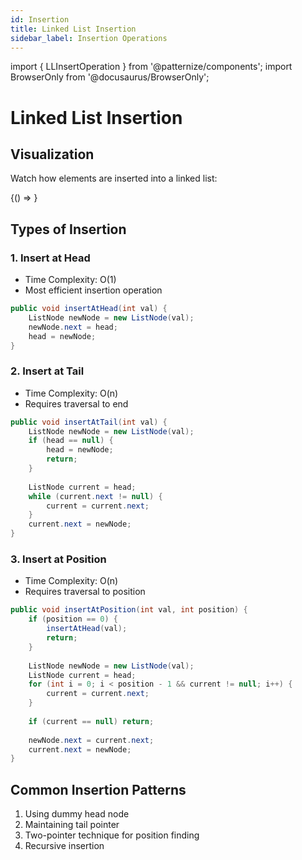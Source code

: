 ```yaml
---
id: Insertion
title: Linked List Insertion
sidebar_label: Insertion Operations
---
```


import { LLInsertOperation } from '@patternize/components';
import BrowserOnly from '@docusaurus/BrowserOnly';

# Linked List Insertion

## Visualization
Watch how elements are inserted into a linked list:

<BrowserOnly>
    {() => <LLInsertOperation />}
</BrowserOnly>

## Types of Insertion

### 1. Insert at Head
- Time Complexity: O(1)
- Most efficient insertion operation
```java
public void insertAtHead(int val) {
    ListNode newNode = new ListNode(val);
    newNode.next = head;
    head = newNode;
}
```

### 2. Insert at Tail
- Time Complexity: O(n)
- Requires traversal to end
```java
public void insertAtTail(int val) {
    ListNode newNode = new ListNode(val);
    if (head == null) {
        head = newNode;
        return;
    }
    
    ListNode current = head;
    while (current.next != null) {
        current = current.next;
    }
    current.next = newNode;
}
```

### 3. Insert at Position
- Time Complexity: O(n)
- Requires traversal to position
```java
public void insertAtPosition(int val, int position) {
    if (position == 0) {
        insertAtHead(val);
        return;
    }
    
    ListNode newNode = new ListNode(val);
    ListNode current = head;
    for (int i = 0; i < position - 1 && current != null; i++) {
        current = current.next;
    }
    
    if (current == null) return;
    
    newNode.next = current.next;
    current.next = newNode;
}
```

## Common Insertion Patterns
1. Using dummy head node
2. Maintaining tail pointer
3. Two-pointer technique for position finding
4. Recursive insertion 